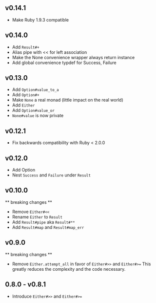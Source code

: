 ## v0.14.1

- Make Ruby 1.9.3 compatible

## v0.14.0

- Add `Result#+`
- Alias pipe with << for left association
- Make the None convenience wrapper always return instance
- Add global convenience typdef for Success, Failure

## v0.13.0

- Add `Option#value_to_a`
- Add `Option#+`
- Make `None` a real monad (little impact on the real world)
- Add `Either`
- Add `Option#value_or`
- `None#value` is now private

## v0.12.1

- Fix backwards compatibility with Ruby < 2.0.0

## v0.12.0

- Add Option
- Nest `Success` and `Failure` under `Result`

## v0.10.0
** breaking changes **

- Remove `Either#<<`
- Rename `Either` to `Result`
- Add `Result#pipe` aka `Result#**`
- Add `Result#map` and `Result#map_err`

## v0.9.0
** breaking changes **

- Remove `Either.attempt_all` in favor of `Either#>>` and `Either#>=`
  This greatly reduces the complexity and the code necessary.

## 0.8.0 - v0.8.1

- Introduce `Either#>>` and `Either#>=`
